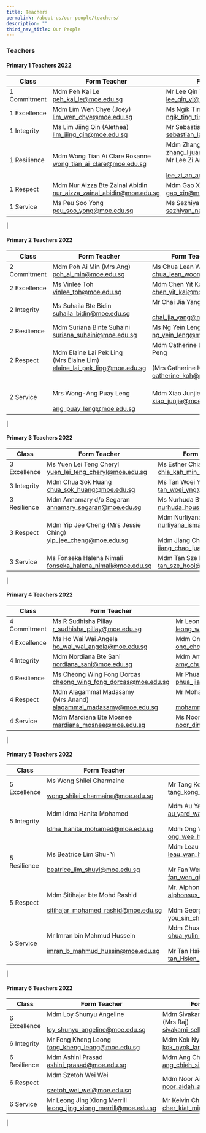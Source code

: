```yaml
---
title: Teachers
permalink: /about-us/our-people/teachers/
description: ""
third_nav_title: Our People
---
```

### **Teachers**
#### **Primary 1 Teachers 2022**

| Class | Form Teacher |  Form Teacher(s) |
|---|---|---|
| 1 Commitment | Mdm Peh Kai Le<br>[peh_kai_le@moe.edu.sg](mailto:peh_kai_le@moe.edu.sg) | Mr Lee Qin Yi<br>[lee_qin_yi@moe.edu.sg](mailto:lee_qin_yi@moe.edu.sg) |
| 1 Excellence | Mdm Lim Wen Chye (Joey)<br>[lim_wen_chye@moe.edu.sg](mailto:lim_wen_chye@moe.edu.sg) | Ms Ngik Ting Ting<br> [ngik_ting_ting@moe.edu.sg](mailto:ngik_ting_ting@moe.edu.sg) |
| 1 Integrity | Ms Lim Jiing Qin (Alethea)<br>[lim_jiing_qin@moe.edu.sg](mailto:lim_jiing_qin@moe.edu.sg) | Mr Sebastian Lau Kian Yong<br>[sebastian_lau_kian_yong@moe.edu.sg](mailto:sebastian_lau_kian_yong@moe.edu.sg) |
| 1 Resilience | Mdm Wong Tian Ai Clare Rosanne<br>[wong_tian_ai_clare@moe.edu.sg](mailto:wong_tian_ai_clare@moe.edu.sg) | Mdm Zhang Lijuan <br>[zhang_lijuan_a@moe.edu.sg](mailto:zhang_lijuan_a@moe.edu.sg)<br>Mr Lee Zi An Amos<br><br>[lee_zi_an_amos@moe.edu.sg](mailto:lee_zi_an_amos@moe.edu.sg) |
| 1 Respect | Mdm Nur Aizza Bte Zainal Abidin<br>[nur_aizza_zainal_abidin@moe.edu.sg](mailto:nur_aizza_zainal_abidin@moe.edu.sg) | Mdm Gao Xin<br>[gao_xin@moe.edu.sg](mailto:gao_xin@moe.edu.sg) |
| 1 Service | Ms Peu Soo Yong   <br>[peu_soo_yong@moe.edu.sg](mailto:peu_soo_yong@moe.edu.sg) | Ms Sezhiyan Nandhini <br>[sezhiyan_nandhini@moe.edu.sg](mailto:sezhiyan_nandhini@moe.edu.sg) |
|

#### **Primary 2 Teachers 2022**


| Class | Form Teacher |  Form Teacher(s) |
|---|---|---|
| 2 Commitment | Mdm Poh Ai Min (Mrs Ang)<br>[poh_ai_min@moe.edu.sg](mailto:poh_ai_min@moe.edu.sg) | Ms Chua Lean Woon<br>[chua_lean_woon@moe.edu.sg](mailto:chua_lean_woon@moe.edu.sg) |
| 2 Excellence | Ms Vinlee Toh <br>[vinlee_toh@moe.edu.sg](mailto:vinlee_toh@moe.edu.sg) | Mdm Chen Yit Kai<br>[chen_yit_kai@moe.edu.sg](mailto:chen_yit_kai@moe.edu.sg) |
| 2 Integrity | Ms Suhaila Bte Bidin<br> [suhaila_bidin@moe.edu.sg](mailto:suhaila_bidin@moe.edu.sg) | Mr Chai Jia Yang<br><br>[chai_jia_yang@moe.edu.sg](mailto:chai_jia_yang@moe.edu.sg) |
| 2 Resilience | Mdm Suriana Binte Suhaini<br>[suriana_suhaini@moe.edu.sg](mailto:suriana_suhaini@moe.edu.sg) | Ms Ng Yein Leng<br>[ng_yein_leng@moe.edu.sg](mailto:ng_yein_leng@moe.edu.sg) |
| 2 Respect | Mdm Elaine Lai Pek Ling <br>(Mrs Elaine Lim)<br>[elaine_lai_pek_ling@moe.edu.sg](mailto:elaine_lai_pek_ling@moe.edu.sg) | Mdm Catherine Low Yoke Peng <br><br>(Mrs Catherine Koh) <br>[catherine_koh@moe.edu.sg](mailto:catherine_koh@moe.edu.sg) |
| 2 Service | <br>Mrs Wong-Ang Puay Leng<br><br>[ang_puay_leng@moe.edu.sg](mailto:ang_puay_leng@moe.edu.sg) | Mdm Xiao Junjie<br>[xiao_junjie@moe.edu.sg](mailto:xiao_junjie@moe.edu.sg) |
|

#### **Primary 3 Teachers 2022**

| Class | Form Teacher | Form Teacher(s) |
|---|---|---|
| 3 Excellence | Ms Yuen Lei Teng Cheryl<br>yuen_lei_teng_cheryl@moe.edu.sg | Ms Esther Chia Kah Min<br>chia_kah_min_esther@moe.edu.sg |
| 3 Integrity | Mdm Chua Sok Huang<br>chua_sok_huang@moe.edu.sg | Ms Tan Woei Yng <br>tan_woei_yng@moe.edu.sg |
| 3 Resilience | Mdm Annamary d/o Segaran<br>annamary_segaran@moe.edu.sg | Ms Nurhuda Bte Housman<br>nurhuda_housman@moe.edu.sg<br> |
| 3 Respect  | Mdm Yip Jee Cheng (Mrs Jessie Ching)<br>yip_jee_cheng@moe.edu.sg<br> | Mdm Nurliyana Bte Ismail <br>nurliyana_ismail@moe.edu.sg<br><br>Mdm Jiang Chao Juan<br>jiang_chao_juan@moe.edu.sg |
| 3 Service | Ms Fonseka Halena Nimali<br>fonseka_halena_nimali@moe.edu.sg<br> | Mdm Tan Sze Hooi<br> tan_sze_hooi@moe.edu.sg  |
|

#### **Primary 4 Teachers 2022**

| Class | Form Teacher | Form Teacher(s) |
|---|---|---|
| 4 Commitment | Ms R Sudhisha Pillay <br>r_sudhisha_pillay@moe.edu.sg<br> | Mr Leong Wai Phang<br>leong_wai_phang@moe.edu.sg<br> |
| 4 Excellence | Ms Ho Wai Wai Angela<br>ho_wai_wai_angela@moe.edu.sg<br> | Mdm Ong Chong Fen<br>ong_chong_fen@moe.edu.sg<br> |
| 4 Integrity  | Mdm Nordiana Bte Sani <br>nordiana_sani@moe.edu.sg<br> | Mdm Amy Chua Jia Xi<br>amy_chua_jia_xi@moe.edu.sg<br> |
| 4 Resilience  | Ms Cheong Wing Fong Dorcas<br> cheong_wing_fong_dorcas@moe.edu.sg<br>  | Mr Phua Jianping Matthew<br>phua_jianping_matthew@moe.edu.sg<br>  |
| 4 Respect | Mdm Alagammal Madasamy <br>(Mrs Anand)<br>alagammal_madasamy@moe.edu.sg<br> | Mr Mohammad Shaifudin<br><br>mohammad_shaifudin@moe.edu.sg<br>  |
| 4 Service  | Mdm Mardiana Bte Mosnee <br>mardiana_mosnee@moe.edu.sg<br> | Ms Noor Dinah bte Mohd Amin<br> noor_dinah_mohd_amin@moe.edu.sg |
|

#### **Primary 5 Teachers 2022**

| Class | Form Teacher | Form Teacher(s) |
|---|---|---|
| 5 Excellence | Ms Wong Shilei Charmaine <br><br>wong_shilei_charmaine@moe.edu.sg<br> | Mr Tang Kong Gin (Mr Benedict Tang)<br>tang_kong_gin_benedict@moe.edu.sg<br> |
| 5 Integrity | Mdm Idma Hanita Mohamed<br><br>Idma_hanita_mohamed@moe.edu.sg  | Mdm Au Yard Wah <br>au_yard_wah@moe.edu.sg<br><br>Mdm Ong Wee Hun Lynne<br>ong_wee_hun_lynne@moe.edu.sg<br> |
| 5 Resilience | Ms Beatrice Lim Shu-Yi<br><br>beatrice_lim_shuyi@moe.edu.sg | Mdm Leau Wan Hwee<br>leau_wan_hwee@moe.edu.sg<br><br>Mr Fan Wen Qi<br>fan_wen_qi@moe.edu.sg<br> |
| 5 Respect | Mdm Sitihajar bte Mohd Rashid<br><br> sitihajar_mohamed_rashid@moe.edu.sg | Mr. Alphonsus Mahimy Gerard <br>alphonsus_mahimy@moe.edu.sg<br><br>Mdm Georgina You Sin Chiat <br>you_sin_chiat_georgina@moe.edu.sg<br> |
|  5 Service | Mr Imran bin Mahmud Hussein <br><br>imran_b_mahmud_hussin@moe.edu.sg | Mdm Chua Yulin Eileen<br> chua_yulin_eileen@moe.edu.sg<br><br>Mr Tan Hsien Yang Brendan<br> tan_Hsien_Yang_Brendan@moe.edu.sg<br> |
|

#### **Primary 6 Teachers 2022**

| Class | Form Teacher | Form Teacher(s) |
|---|---|---|
| 6 Excellence | Mdm Loy Shunyu Angeline<br><br>loy_shunyu_angeline@moe.edu.sg<br> | Mdm Sivakami d/o Sellakumaran    (Mrs Raj)<br>sivakami_sellakumaran@moe.edu.sg<br> |
| 6 Integrity | Mr Fong Kheng Leong<br>fong_kheng_leong@moe.edu.sg<br> | Mdm Kok Nyok Lan<br>kok_nyok_lan@moe.edu.sg<br> |
| 6 Resilience | Mdm Ashini Prasad<br>ashini_prasad@moe.edu.sg<br> | Mdm Ang Chieh Sin Jaselin<br>ang_chieh_sin_jaselin@moe.edu.sg<br> |
| 6 Respect | Mdm Szetoh Wei Wei<br><br> szetoh_wei_wei@moe.edu.sg<br> | Mdm Noor Aidah Adam<br>noor_aidah_adam@moe.edu.sg<br> |
| 6 Service | Mr Leong Jing Xiong Merrill<br>leong_jing_xiong_merrill@moe.edu.sg<br> | Mr Kelvin Cher Kiat Min<br>cher_kiat_min_kelvin@moe.edu.sg |
|